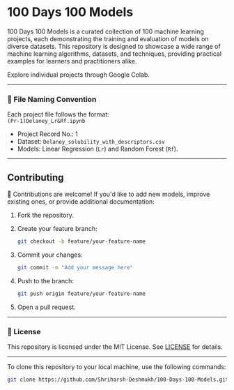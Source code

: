 
# 100 Days 100 Models
100 Days 100 Models is a curated collection of 100 machine learning projects, each demonstrating the training and evaluation of models on diverse datasets. This repository is designed to showcase a wide range of machine learning algorithms, datasets, and techniques, providing practical examples for learners and practitioners alike.

Explore individual projects through Google Colab.

---

### 📂 File Naming Convention

Each project file follows the format:  
`(Pr-1)Delaney_Lr&Rf.ipynb`  
- Project Record No.: 1  
- Dataset: `Delaney_solubility_with_descriptors.csv`  
- Models: Linear Regression (`Lr`) and Random Forest (`Rf`).


---

## Contributing

🎉 Contributions are welcome! If you'd like to add new models, improve existing ones, or provide additional documentation:

1. Fork the repository.
2. Create your feature branch:

   ```bash
   git checkout -b feature/your-feature-name
   ```

3. Commit your changes:

   ```bash
   git commit -m "Add your message here"
   ```

4. Push to the branch:

   ```bash
   git push origin feature/your-feature-name
   ```

5. Open a pull request.

---

### 📜 License

This repository is licensed under the MIT License. See [LICENSE](LICENSE) for details.

---

To clone this repository to your local machine, use the following commands:

```bash
git clone https://github.com/Shriharsh-Deshmukh/100-Days-100-Models.git
```

